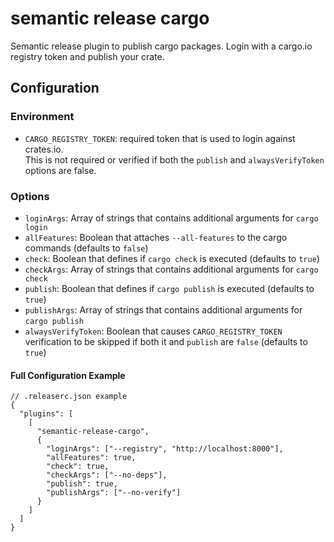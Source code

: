 # semantic release cargo

Semantic release plugin to publish cargo packages.
Login with a cargo.io registry token and publish your crate.

## Configuration

### Environment

- `CARGO_REGISTRY_TOKEN`: required token that is used to login against crates.io.<br>
This is not required or verified if both the `publish` and `alwaysVerifyToken` options are false.

### Options

- `loginArgs`: Array of strings that contains additional arguments for `cargo login`
- `allFeatures`: Boolean that attaches `--all-features` to the cargo commands (defaults to `false`)
- `check`: Boolean that defines if `cargo check` is executed (defaults to `true`)
- `checkArgs`: Array of strings that contains additional arguments for `cargo check`
- `publish`: Boolean that defines if `cargo publish` is executed (defaults to `true`)
- `publishArgs`: Array of strings that contains additional arguments for `cargo publish`
- `alwaysVerifyToken`: Boolean that causes `CARGO_REGISTRY_TOKEN` verification to be skipped if both it and `publish` are `false` (defaults to `true`)

#### Full Configuration Example

```jsonc
// .releaserc.json example
{
  "plugins": [
    [
      "semantic-release-cargo",
      {
        "loginArgs": ["--registry", "http://localhost:8000"],
        "allFeatures": true,
        "check": true,
        "checkArgs": ["--no-deps"],
        "publish": true,
        "publishArgs": ["--no-verify"]
      }
    ]
  ]
}
```
